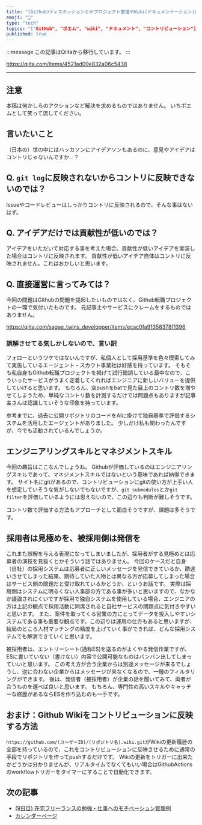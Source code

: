 ```yaml
---
title: "(Github)ディスカッションとかプロジェクト管理やWiki(ドキュメンテーション)はコントリビューションにならないんですか？"
emoji: "📝"
type: "tech"
topics: "["GitHub", "ポエム", "wiki", "ドキュメント", "コントリビューション"]"
published: true
---
```


:::message
この記事はQiitaから移行しています。
:::

https://qiita.com/items/4521ad09e832a06c5438

---

## 注意
本稿は何かしらのアクションなど解決を求めるものではありません。
いちポエムとして笑って流してください。

## 言いたいこと
（日本の）世の中にはハッカソンにアイデアソンもあるのに、意見やアイデアはコントリじゃないんですか…？

## Q. `git log`に反映されないからコントリに反映できないのでは？
Issueやコードレビューはしっかりコントリに反映されるので、そんな事はないはず。

## Q. アイデアだけでは貢献性が低いのでは？
アイデアをいただいて対応する事を考えた場合、貢献性が低いアイデアを実装した場合はコントリに反映されます。
貢献性が低いアイデア自体はコントリに反映されません。これはおかしいと思います。

## Q. 直接運営に言ってみては？
今回の問題はGithubの問題を提起したいものではなく、Github転職プロジェクトの一環で気付いたものです。
元記事主やサービスにクレームをするものではありません。

https://qiita.com/sagae_twins_developper/items/ecac0fa91358378f1396

### 誤解させてる気しかしないので、言い訳
フォローというワケではないんですが、私個人として採用基準を色々模索してみて実施しているエージェント・スカウト事業社は好感を持っています。
そもそも私自身もGithub転職プロジェクトを掲げて試行錯誤している最中なので、こういったサービスがうまく定着してくれればエンジニアに新しいバリューを提供していけると思います。
もちろん、空pushをbatで見た目上のコントリ数を増やせてしまうため、単純なコントリ数を計測するだけでは問題点もありますが記事主さんは認識していそうな印象を持っています。

参考までに、過去に公開リポジトリのコードをAIに掛けて独自基準で評価するシステムを活用したエージェントがありました。
少しだけ私も関わったんですが、今でも活動されているんでしょうか。

## エンジニアリングスキルとマネジメントスキル
今回の趣旨はここなんでしょうね。
Githubが評価しているのはエンジニアリングスキルであって、マネジメントスキルではないという意味であれば納得できます。
サイト名にgitがあるので、コントリビューションにgitの使い方が上手い人を想定していそうな気がしないでもないですが、`git submodules`とか`git filter`を評価しているようには思えないので、この辺りも判断が難しそうです。

コントリ数で評価する方法もアプローチとして面白そうですが、課題は多そうです。

## 採用者は見極めを、被採用側は発信を
これまた誤解を与える表現になってしまいましたが、採用者がする見極めとは応募者の演技を見抜くとかそういう話ではありません。
今回のケースだと自身（自社）の採用システムは応募者に正しいメッセージを発信できているか、勘違いさせてしまった結果、期待していた人物とは異なる方が応募してしまった場合はサービス側の問題だと受け取れているかどうか、というお話です。
実際は採用側はシステムに明るくない人事部の方である事が多いと思いますので、なかなか議論されにくいですが採用で独自システムを使用している場合、エンジニアの方は上記の観点で採用活動に同席されると自社サービスの問題点に気付きやすいと思います。
また、案件を取ってくる営業の方にとってデータを投入しやすいシステムである事も重要な観点です。この辺りは運用の仕方もあると思いますが、結局のところ人材マッチングの精度を上げていく事ができれば、どんな採用システムでも解消できていくと思います。

被採用者は、エントリーシート(通称ES)を送るのがよくやる発信作業ですが、ESに書いていない（書けない）内容で公開可能なものはバンバン出してしまっていいと思います。
この考え方が合う企業からは別途メッセージが来るでしょうし、逆に合わない企業からはメッセージが来なくなるので、一種のフィルタリングができます。
後は、発信者（被採用者）が企業の話を聞いてみて、両者が合うものを選べば良いと思います。
もちろん、専門性の高いスキルやキャッチーな経歴があるならESを作り込むのも一手です。

## おまけ：Github Wikiをコントリビューションに反映する方法
`https://github.com/(ユーザーID)/(リポジトリ名).wiki.git`がWikiの更新履歴の全部を持っているので、これをコントリビューションに反映させるために通常の手段でリポジトリを作ってpushするだけです。
Wikiの更新をトリガーに出来たかどうかは分かりませんが、リアルタイムでなくてもいい場合はGithubActionsのworkflowトリガーをタイマーにすることで自動化できます。

## 次の記事
- [(9日目) 在宅フリーランスの勉強・仕事へのモチベーション管理例](https://qiita.com/nomurasan/items/1ab798e5794cc4b29b65)
- [カレンダーページ](https://qiita.com/advent-calendar/2022/oreno_nomurasan2022)

